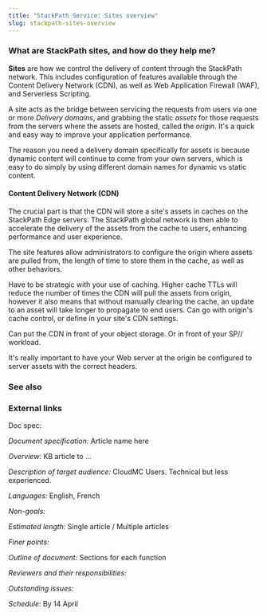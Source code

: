 ```yaml
---
title: "StackPath Service: Sites overview"
slug: stackpath-sites-overview
---
```



### What are StackPath sites, and how do they help me?

**Sites** are how we control the delivery of content through the StackPath network.  This includes configuration of features available through the Content Delivery Network (CDN), as well as Web Application Firewall (WAF), and Serverless Scripting.

A site acts as the bridge between servicing the requests from users via one or more *Delivery domains*, and grabbing the static *assets* for those requests from the servers where the assets are hosted, called the *origin*.  It's a quick and easy way to improve your application performance.

The reason you need a delivery domain specifically for assets is because dynamic content will continue to come from your own servers, which is easy to do simply by using different domain names for dynamic vs static content.

#### Content Delivery Network (CDN)

The crucial part is that the CDN will store a site's assets in caches on the StackPath Edge servers.  The StackPath global network is then able to accelerate the delivery of the assets from the cache to users, enhancing performance and user experience.

The site features allow administrators to configure the origin where assets are pulled from, the length of time to store them in the cache, as well as other behaviors.

Have to be strategic with your use of caching.  Higher cache TTLs will reduce the number of times the CDN will pull the assets from origin, however it also means that without manually clearing the cache, an update to an asset will take longer to propagate to end users.  Can go with origin's cache control, or define in your site's CDN settings.

Can put the CDN in front of your object storage.  Or in front of your SP// workload.

It's really important to have your Web server at the origin be configured to server assets with the correct headers.

<!--
#### Web Application Firewall (WAF)

Controls the kinds of HTTP requests that can come in based on criteria such as headers and query parameters.
-->


### See also

### External links


Doc spec:

*Document specification:* Article name here

*Overview:* KB article to ...

*Description of target audience:* CloudMC Users.  Technical but less experienced.

*Languages:* English, French

*Non-goals:*

*Estimated length:* Single article / Multiple articles

*Finer points:*

*Outline of document:* Sections for each function

*Reviewers and their responsibilities:*

*Outstanding issues:*

*Schedule:* By 14 April
